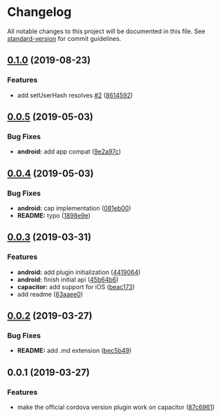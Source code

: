 # Changelog

All notable changes to this project will be documented in this file. See [standard-version](https://github.com/conventional-changelog/standard-version) for commit guidelines.

## [0.1.0](https://github.com/stewwan/capacitor-intercom/compare/v0.0.5...v0.1.0) (2019-08-23)


### Features

* add setUserHash resolves [#2](https://github.com/stewwan/capacitor-intercom/issues/2) ([8614592](https://github.com/stewwan/capacitor-intercom/commit/8614592))



<a name="0.0.5"></a>
## [0.0.5](https://github.com/stewwan/capacitor-intercom/compare/v0.0.4...v0.0.5) (2019-05-03)


### Bug Fixes

* **android:** add app compat ([9e2a97c](https://github.com/stewwan/capacitor-intercom/commit/9e2a97c))



<a name="0.0.4"></a>
## [0.0.4](https://github.com/stewwan/capacitor-intercom/compare/v0.0.3...v0.0.4) (2019-05-03)


### Bug Fixes

* **android:** cap implementation ([081eb00](https://github.com/stewwan/capacitor-intercom/commit/081eb00))
* **README:** typo ([1898e9e](https://github.com/stewwan/capacitor-intercom/commit/1898e9e))



<a name="0.0.3"></a>
## [0.0.3](https://github.com/stewwan/capacitor-intercom/compare/v0.0.2...v0.0.3) (2019-03-31)


### Features

* **android:** add plugin initialization ([4419064](https://github.com/stewwan/capacitor-intercom/commit/4419064))
* **android:** finish initial api ([45b64b6](https://github.com/stewwan/capacitor-intercom/commit/45b64b6))
* **capacitor:** add support for iOS ([beac173](https://github.com/stewwan/capacitor-intercom/commit/beac173))
* add readme ([63aaee0](https://github.com/stewwan/capacitor-intercom/commit/63aaee0))



<a name="0.0.2"></a>
## [0.0.2](https://github.com/stewwan/capacitor-intercom/compare/v0.0.1...v0.0.2) (2019-03-27)


### Bug Fixes

* **README:** add .md extension ([bec5b49](https://github.com/stewwan/capacitor-intercom/commit/bec5b49))



<a name="0.0.1"></a>
## 0.0.1 (2019-03-27)


### Features

* make the official cordova version plugin work on capacitor ([87c6961](https://github.com/stewwan/capacitor-intercom/commit/87c6961))
